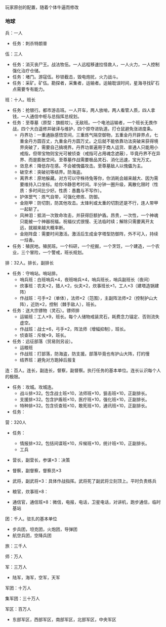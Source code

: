 玩家原创的配置，随着个体牛逼而修改

### 地球

兵：一人

- 任务：刺杀特朗普

伍：三人

- 任务：消灭丧尸王。战法牧伍。一人远程移速拉怪救人，一人火力，一人控制强化治疗仓储。
- 任务：堵门。游寇伍。秒锁截击，毁电炮扰，火力战斗。
- 任务：采矿。矿伍。勘探者，采集者，运输者。运输耽误时间，星海寻找矿石点需要专有能力。

班：十人。班长

- 任务：抢银行。都市游击班。一人开车，两人放哨，两人看管人质，四人拿钱，一人通信中枢与总指挥总规划。
- 任务：至尊墓（原型：旗舰坟）。无敌班。一个电池运输者，一个班长无畏作战，四个大白遥修并破译与维护，四个掠夺进轨道。打仓鼠避免涨进度条。
    - 丹界功：一重通脉感悟空间，三重炼气隔空御物，五重金丹开辟界点，七重金丹方圆百丈，九重金丹方圆万丈。之后就不能依靠功法突破来获得境界突破了，需要自己搞境界。丹界功普遍用于商人运货、普通人只能用小戒指，但带宝物则宝光可被侦查（戒指可占用魂念遮蔽），毕竟丹界不在异界、而是膨胀空间。至尊墓作战需要极品灵石、消化迅速，宝光万丈。
    - 敛息术：降低存在感。不会被傀儡攻击。至尊墓敌人以傀儡为主。
    - 破空术：突破初等结界。防海盗。
    - 离界术：原地躲藏。对方可以守株待兔等你，你消耗会越来越大、因为需要维持入口坐标。给你冷静思考时间。半分钟一圈升级，离散化限时（性质：多时间比少好。性质：愚蠢与不写作）。
    - 护体罡气：炼气自带，可强化修炼、防御。
    - 金刚甲：防切割，防其他攻击。太锋利或太重的切割还是不行，连人带甲一起斩了。
    - 风神泪：抵消一次致命攻击，并获得巨额护盾。昂贵，一次性，一个神魂只能被一个神器祝福，祝福仪式很慢、无法临时续；解除只需要离开太远，就越来越大概率断。
    - 金刚阵盘：需要时间激活。激活后生成金字塔型防御阵，外不可入，持续一炷香。
- 任务：殖民地。殖民班。一个科研，一个挖掘，一个烹饪，一个建造，一个农业，三个冒险，一个警戒，班长规划。

排：32人。排长，副排长

- 任务：守哨站。哨站排。
    - 哨兵班：白班哨兵×4，夜班哨兵×4，哨兵班长，哨兵副班长（夜间）
    - 炊事班：农夫×2，猎人×2，伙夫×2，炊事班长×1，工人×3（建塔造锅建阵）
    - 作战班：弓手×2（单体），法师×2（范围），主副阵法师×2（控制护山大阵），近防×2，控制（棘手敌人），班长。
- 任务：送大宗镖物（灵石）。镖师排
    - 运输班：工人×9，班长。每个人储物戒装灵石，耗费念力锚定、否则流失虚空。
    - 作战班：战士×6，弓手×2，阵法师（增幅抑制），班长。
    - 侦查班：斥候×9，班长。
- 任务：远征部落（贸易则另设）。
    - 运粮班
    - 作战班：打部落，防海盗，防支援。部落毕竟也有护山大阵，打的慢
    - 结界班：避免对方跑掉后报复

连：百人。连长，副连长，督察，副督察。执行任务的基本单位。连长认识每个人的极限。

- 任务：攻城。攻城连。
    - 战斗排×32。包含战士班×10，法师班×10，狙击班×10，正副排长。
    - 支援排×32。包含护盾班×10，医疗班×10，强化班×10，正副排长。
    - 特种排×32。包含侦查班×10，敢死班×10，通讯班×10，正副排长。
- 任务：

营：320人

- 任务：
    - 情报排×32。包括间谍班×10，斥候班×10，统计班×10，正副排长。
    - 工兵

- 营长，副营长，参谋×3：决策
- 督察，副督察，督察员×3
- 武将，副武将×3：具体作战指挥。武将死了副武将立刻顶上。平时负责练兵
- 粮官，炊事班×8：
- 通信官，通信班×8：微信，电报，电话，卫星电话，对讲机，跑步通信，临时基站

团：千人。驻扎的基本单位

- 步兵团，坦克团，火炮团，导弹团
- 航空兵团，空降兵团

旅：三千人

师：万人

军：三万人

- 陆军，海军，空军，天军

军团：十万人

集军团：三十万人

军区：百万人

- 东部军区，西部军区，南部军区，北部军区，中央军区